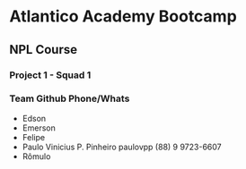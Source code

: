 # Atlantico Academy Bootcamp
## NPL Course
### Project 1 - Squad 1

### Team                            Github            Phone/Whats
- Edson
- Emerson
- Felipe
- Paulo Vinicius P. Pinheiro        paulovpp          (88) 9 9723-6607
- Rômulo
